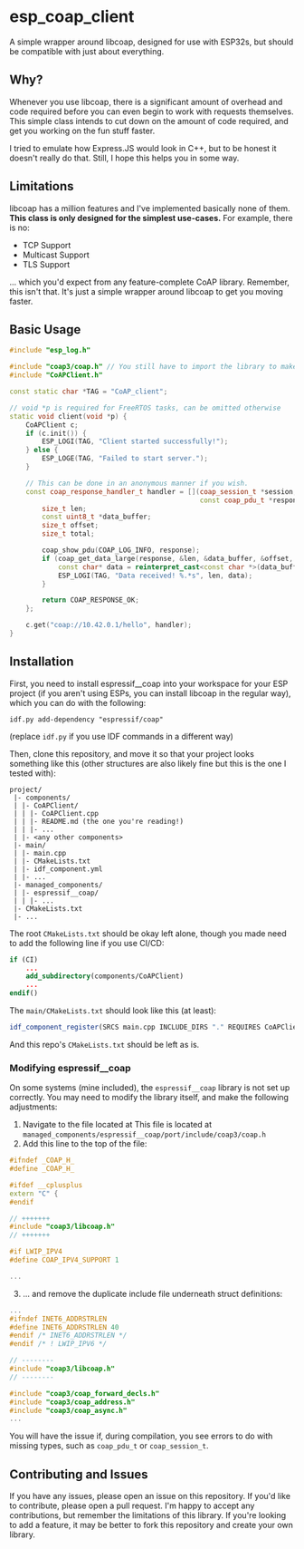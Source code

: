 # esp_coap_client
A simple wrapper around libcoap, designed for use with ESP32s, but should be compatible with just about everything.

## Why?
Whenever you use libcoap, there is a significant amount of overhead and code required before you can even begin to work with requests themselves.
This simple class intends to cut down on the amount of code required, and get you working on the fun stuff faster.

I tried to emulate how Express.JS would look in C++, but to be honest it doesn't really do that. Still, I hope this helps you in some way.

## Limitations
libcoap has a million features and I've implemented basically none of them. **This class is only designed for the simplest use-cases.** For example, there is no:

- TCP Support
- Multicast Support
- TLS Support

... which you'd expect from any feature-complete CoAP library. Remember, this isn't that. It's just a simple wrapper around libcoap to get you moving faster.

## Basic Usage

```c++
#include "esp_log.h"

#include "coap3/coap.h" // You still have to import the library to make your own handlers.
#include "CoAPClient.h"

const static char *TAG = "CoAP_client";

// void *p is required for FreeRTOS tasks, can be omitted otherwise
static void client(void *p) {
    CoAPClient c;
    if (c.init()) {
        ESP_LOGI(TAG, "Client started successfully!");
    } else {
        ESP_LOGE(TAG, "Failed to start server.");
    }

    // This can be done in an anonymous manner if you wish.
    const coap_response_handler_t handler = [](coap_session_t *session, const coap_pdu_t *sent, 
                                               const coap_pdu_t *response, coap_mid_t) {
        size_t len;
        const uint8_t *data_buffer;
        size_t offset;
        size_t total;

        coap_show_pdu(COAP_LOG_INFO, response);
        if (coap_get_data_large(response, &len, &data_buffer, &offset, &total)) {
            const char* data = reinterpret_cast<const char *>(data_buffer);
            ESP_LOGI(TAG, "Data received! %.*s", len, data);
        }

        return COAP_RESPONSE_OK;
    };

    c.get("coap://10.42.0.1/hello", handler);
}
```

## Installation

First, you need to install espressif__coap into your workspace for your ESP project (if you aren't using ESPs, you can install libcoap in the regular way), which you can do with the following:
```commandline
idf.py add-dependency "espressif/coap"
```
(replace `idf.py` if you use IDF commands in a different way)

Then, clone this repository, and move it so that your project looks something like this (other structures are also likely fine but this is the one I tested with):
```commandline
project/
 |- components/
 | |- CoAPClient/
 | | |- CoAPClient.cpp
 | | |- README.md (the one you're reading!)
 | | |- ...
 | |- <any other components>
 |- main/
 | |- main.cpp
 | |- CMakeLists.txt
 | |- idf_component.yml
 | |- ...
 |- managed_components/
 | |- espressif__coap/
 | | |- ...
 |- CMakeLists.txt
 |- ...
```

The root `CMakeLists.txt` should be okay left alone, though you made need to add the following line if you use CI/CD:
```cmake
if (CI)
    ...
    add_subdirectory(components/CoAPClient)
    ...
endif()
```

The `main/CMakeLists.txt` should look like this (at least):
```cmake
idf_component_register(SRCS main.cpp INCLUDE_DIRS "." REQUIRES CoAPClient)
```

And this repo's `CMakeLists.txt` should be left as is.

### Modifying espressif__coap
On some systems (mine included), the `espressif__coap` library is not set up correctly. You may need to modify the library itself, and make the following adjustments:
1. Navigate to the file located at This file is located at `managed_components/espressif__coap/port/include/coap3/coap.h`
2. Add this line to the top of the file:
```c++
#ifndef _COAP_H_
#define _COAP_H_

#ifdef __cplusplus
extern "C" {
#endif

// +++++++
#include "coap3/libcoap.h"
// +++++++

#if LWIP_IPV4
#define COAP_IPV4_SUPPORT 1

...
```
3. ... and remove the duplicate include file underneath struct definitions:
```c++
...
#ifndef INET6_ADDRSTRLEN
#define INET6_ADDRSTRLEN 40
#endif /* INET6_ADDRSTRLEN */
#endif /* ! LWIP_IPV6 */

// --------
#include "coap3/libcoap.h"
// --------

#include "coap3/coap_forward_decls.h"
#include "coap3/coap_address.h"
#include "coap3/coap_async.h"
...
```

You will have the issue if, during compilation, you see errors to do with missing types, such as `coap_pdu_t` or `coap_session_t`.

## Contributing and Issues
If you have any issues, please open an issue on this repository. If you'd like to contribute, please open a pull request. I'm happy to accept any contributions, but remember the limitations of this library. If you're looking to add a feature, it may be better to fork this repository and create your own library.